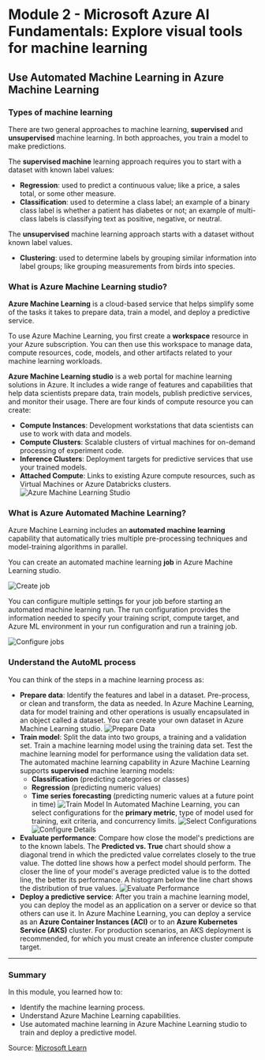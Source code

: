 # Module 2 - Microsoft Azure AI Fundamentals: Explore visual tools for machine learning

## Use Automated Machine Learning in Azure Machine Learning

### Types of machine learning

There are two general approaches to machine learning, **supervised** and **unsupervised** machine learning. In both approaches, you train a model to make predictions.

The **supervised machine** learning approach requires you to start with a dataset with known label values:

* **Regression**: used to predict a continuous value; like a price, a sales total, or some other measure.
* **Classification**: used to determine a class label; an example of a binary class label is whether a patient has diabetes or not; an example of multi-class labels is classifying text as positive, negative, or neutral.

The **unsupervised** machine learning approach starts with a dataset without known label values.

* **Clustering**: used to determine labels by grouping similar information into label groups; like grouping measurements from birds into species.

### What is Azure Machine Learning studio?

**Azure Machine Learning** is a cloud-based service that helps simplify some of the tasks it takes to prepare data, train a model, and deploy a predictive service.

To use Azure Machine Learning, you first create a **workspace** resource in your Azure subscription. You can then use this workspace to manage data, compute resources, code, models, and other artifacts related to your machine learning workloads.

**Azure Machine Learning studio** is a web portal for machine learning solutions in Azure. It includes a wide range of features and capabilities that help data scientists prepare data, train models, publish predictive services, and monitor their usage. There are four kinds of compute resource you can create:

* **Compute Instances**: Development workstations that data scientists can use to work with data and models.
* **Compute Clusters**: Scalable clusters of virtual machines for on-demand processing of experiment code.
* **Inference Clusters**: Deployment targets for predictive services that use your trained models.
* **Attached Compute**: Links to existing Azure compute resources, such as Virtual Machines or Azure Databricks clusters.
![Azure Machine Learning Studio](https://learn.microsoft.com/en-us/training/wwl-data-ai/use-automated-machine-learning/media/studio-home.png)

### What is Azure Automated Machine Learning?

Azure Machine Learning includes an **automated machine learning** capability that automatically tries multiple pre-processing techniques and model-training algorithms in parallel.

You can create an automated machine learning **job** in Azure Machine Learning studio.

![Create job](https://learn.microsoft.com/en-us/training/wwl-data-ai/use-automated-machine-learning/media/automated-machine-learning-portal.png)

You can configure multiple settings for your job before starting an automated machine learning run. The run configuration provides the information needed to specify your training script, compute target, and Azure ML environment in your run configuration and run a training job.

![Configure jobs](https://learn.microsoft.com/en-us/training/wwl-data-ai/use-automated-machine-learning/media/start-job-machine-learning-studio.png)

### Understand the AutoML process

You can think of the steps in a machine learning process as:

* **Prepare data**: Identify the features and label in a dataset. Pre-process, or clean and transform, the data as needed. In Azure Machine Learning, data for model training and other operations is usually encapsulated in an object called a dataset. You can create your own dataset in Azure Machine Learning studio.
  ![Prepare Data](https://learn.microsoft.com/en-us/training/wwl-data-ai/use-automated-machine-learning/media/auto-machine-learning-select-data.png)
* **Train model**: Split the data into two groups, a training and a validation set. Train a machine learning model using the training data set. Test the machine learning model for performance using the validation data set. The automated machine learning capability in Azure Machine Learning supports **supervised** machine learning models:
  * **Classification** (predicting categories or classes)
  * **Regression** (predicting numeric values)
  * **Time series forecasting** (predicting numeric values at a future point in time)
  ![Train Model](https://learn.microsoft.com/en-us/training/wwl-data-ai/use-automated-machine-learning/media/choose-task-settings.png)
  In Automated Machine Learning, you can select configurations for the **primary metric**, type of model used for training, exit criteria, and concurrency limits.
  ![Select Configurations](https://learn.microsoft.com/en-us/training/wwl-data-ai/use-automated-machine-learning/media/machine-learning-run-configurations.png)
  ![Configure Details](https://learn.microsoft.com/en-us/training/wwl-data-ai/use-automated-machine-learning/media/training-validation.png)
* **Evaluate performance**: Compare how close the model's predictions are to the known labels. The **Predicted vs. True** chart should show a diagonal trend in which the predicted value correlates closely to the true value. The dotted line shows how a perfect model should perform. The closer the line of your model's average predicted value is to the dotted line, the better its performance. A histogram below the line chart shows the distribution of true values.
  ![Evaluate Performance](https://learn.microsoft.com/en-us/training/wwl-data-ai/use-automated-machine-learning/media/predicted-vs-true.png)
* **Deploy a predictive service**: After you train a machine learning model, you can deploy the model as an application on a server or device so that others can use it. In Azure Machine Learning, you can deploy a service as an **Azure Container Instances (ACI)** or to an **Azure Kubernetes Service (AKS)** cluster. For production scenarios, an AKS deployment is recommended, for which you must create an inference cluster compute target.

***

### Summary

In this module, you learned how to:

* Identify the machine learning process.
* Understand Azure Machine Learning capabilities.
* Use automated machine learning in Azure Machine Learning studio to train and deploy a predictive model.

Source: [Microsoft Learn](https://learn.microsoft.com/en-us/training/modules/use-automated-machine-learning/)
